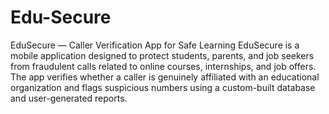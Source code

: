 # Edu-Secure
EduSecure — Caller Verification App for Safe Learning
EduSecure is a mobile application designed to protect students, parents, and job seekers from fraudulent calls related to online courses, internships, and job offers. The app verifies whether a caller is genuinely affiliated with an educational organization and flags suspicious numbers using a custom-built database and user-generated reports.
